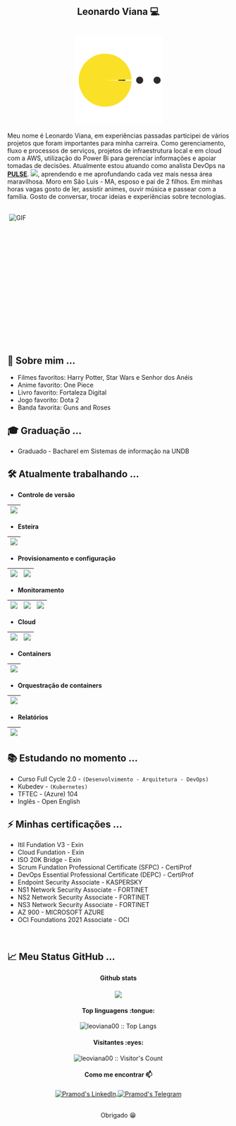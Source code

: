
<!--
**leoviana00/leoviana00** is a ✨ _special_ ✨ repository because its `README.md` (this file) appears on your GitHub profile.

Here are some ideas to get you started:

- 🔭 I’m currently working on ...
- 🌱 I’m currently learning ...
- 👯 I’m looking to collaborate on ...
- 🤔 I’m looking for help with ...
- 💬 Ask me about ...
- 📫 How to reach me: ...
- 😄 Pronouns: ...
- 🎓 Student: ....
- ⚡ Fun fact: ......
- 📊 ... 🔑 ... 📈 ... 🤝🏻 ... 📝 ... 👨‍💻 ... ❓ ... 📜 ... 💡 ... 🧠 ... 🚀...👻...🖋...👾
- 📈 ... 🔧 ... 🛠 ... 💻 ... 📅 ... 🎮 ... 🚫 ... 💼 ... ☕ ... 📚 ... 🔍 ...🤖...🎭...🗒...🔥
- :book:
- :dart:
-->

<h2 align="center"> Leonardo Viana 💻 </h2>

<div align="center">
	<br>
	<img src="https://raw.githubusercontent.com/Aniket965/Aniket965/master/pacman.svg?sanitize=true" width="200" height="200">
</div>

<!-- ### <img src="https://github.com/rajput2107/rajput2107/blob/master/Assets/Hi.gif" width="29px"> Olá Mundo!&nbsp;<img src="https://github.com/rajput2107/rajput2107/blob/master/Assets/Earth.gif" width="24px"> -->

Meu nome é Leonardo Viana, em experiências passadas participei de vários projetos que foram importantes para minha carreira. Como gerenciamento, fluxo e processos de serviços, projetos de infraestrutura local e em cloud com a AWS, utilização do Power Bi para gerenciar informações e apoiar tomadas de decisões. Atualmente estou atuando como analista DevOps na <a href="https://ithappens.gupy.io/"><b>PULSE</b></a>.  <img src="https://github.com/rajput2107/rajput2107/blob/master/Assets/Rocket.gif" height="18px">, aprendendo e me aprofundando cada vez mais nessa área maravilhosa.
Moro em São Luis - MA, esposo e pai de 2 filhos. Em minhas horas vagas gosto de ler, assistir animes, ouvir música e passear com a família.
Gosto de conversar, trocar ideias e experiências sobre tecnologias.

<br/>
<img align="right" alt="GIF" src="https://github.com/leoviana00/leoviana00/blob/master/code.gif?raw=true" width="500" height="320" />
<!--
<img align="right" src="https://github.com/rajput2107/rajput2107/blob/master/Assets/Developer.gif"/>
 --> 
 
## 💬 Sobre mim ...

- Filmes favoritos: Harry Potter, Star Wars e Senhor dos Anéis
- Anime favorito: One Piece
- Livro favorito: Fortaleza Digital
- Jogo favorito: Dota 2
- Banda favorita: Guns and Roses
 
## 🎓 Graduação ...

- Graduado - Bacharel em Sistemas de informação na UNDB

## 🛠 Atualmente trabalhando ...

- **Controle de versão**

| <img height="50" src="https://www.vectorlogo.zone/logos/gitlab/gitlab-ar21.svg"></a> |
|---|

- **Esteira**

| <img height="50" src="https://www.vectorlogo.zone/logos/jenkins/jenkins-ar21.svg"></a> |
|---|
    
- **Provisionamento e configuração**

| <img height="50" src="https://www.vectorlogo.zone/logos/ansible/ansible-ar21.svg"></a> | <img height="50" src="https://www.vectorlogo.zone/logos/terraformio/terraformio-ar21.svg"></a> |
|---|---|
  
- **Monitoramento**

| <img height="50" src="https://www.vectorlogo.zone/logos/grafana/grafana-ar21.svg"></a> | <img height="50" src="https://www.vectorlogo.zone/logos/prometheusio/prometheusio-ar21.svg"></a> | <img height="50" src="https://www.vectorlogo.zone/logos/zabbix/zabbix-ar21.svg"></a> |
|---|---|---|
  
- **Cloud**

| <img height="50" src="https://www.vectorlogo.zone/logos/linode/linode-ar21.svg"></a> | <img height="50" src="https://www.vectorlogo.zone/logos/amazon_aws/amazon_aws-ar21.svg"></a> |
|---|---|

- **Containers**

| <img height="50" src="https://www.vectorlogo.zone/logos/docker/docker-ar21.svg"></a> |
|---|   

- **Orquestração de containers**

| <img height="50" src="https://www.vectorlogo.zone/logos/kubernetes/kubernetes-ar21.svg"></a> |
|---|   
  
- **Relatórios**

| <img height="50" src="https://www.vectorlogo.zone/logos/microsoft_powerbi/microsoft_powerbi-ar21.svg"></a> |
|---|

 
## 📚 Estudando no momento ...
- Curso Full Cycle 2.0 - `(Desenvolvimento - Arquitetura - DevOps)`
- Kubedev - `(Kubernetes)`
- TFTEC - (Azure) 104
- Inglês - Open English

## ⚡ Minhas certificações ...
- Itil Fundation V3 - Exin
- Cloud Fundation - Exin
- ISO 20K Bridge - Exin
- Scrum Fundation Professional Certificate (SFPC) - CertiProf
- DevOps Essential Professional Certificate (DEPC) - CertiProf
- Endpoint Security Associate - KASPERSKY
- NS1 Network Security Associate - FORTINET
- NS2 Network Security Associate - FORTINET
- NS3 Network Security Associate - FORTINET
- AZ 900 - MICROSOFT AZURE
- OCI Foundations 2021 Associate - OCI
<br/>

<!--![Snake animation](https://github.com/leoviana00/leoviana00/blob/output/github-contribution-grid-snake.svg)-->

<!--## 📊 Alguns status 
<details>
	<!--## <summary> 📈 Meu Status GitHub </summary>...-->
##  📈 Meu Status GitHub  ...
<h4 align="center">Github stats </h4>
<p align="center">
<img align="center" src="https://github-readme-stats.vercel.app/api?username=leoviana00&&show_icons=true&title_color=fff&icon_color=79ff97&text_color=9f9f9f&bg_color=151515">
</p>  

<h4 align="center">Top linguagens :tongue:</h4>
<p align="center"><img src="https://github-readme-stats.vercel.app/api/top-langs/?username=leoviana00&langs_count=10&theme=tokyonight&layout=compact" alt="leoviana00 :: Top Langs" /></p>

<h4 align="center">Visitantes :eyes:</h4>
<p align="center"><img src="https://profile-counter.glitch.me/{leoviana00}/count.svg" alt="leoviana00 :: Visitor's Count" /></p>

<!--</details>...-->

<h4 align="center">Como me encontrar 📫</h4>
<p align="center">
 <a href="https://www.linkedin.com/in/leoviana00/" target="blank">
  <img align="center" alt="Pramod's LinkedIn" width="30px" src="https://www.vectorlogo.zone/logos/linkedin/linkedin-icon.svg" /> 
 </a>
 
 <a href="https://t.me/leoviana00" target="blank">
  <img align="center" alt="Pramod's Telegram" width="30px" src="https://www.vectorlogo.zone/logos/telegram/telegram-icon.svg" /> 
 </a>
  <br/>
  <br/>
  
  <p align="center"> Obrigado 😁<br/>
</p>


